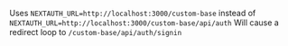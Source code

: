 Uses `NEXTAUTH_URL=http://localhost:3000/custom-base` instead of `NEXTAUTH_URL=http://localhost:3000/custom-base/api/auth`
Will cause a redirect loop to `/custom-base/api/auth/signin`